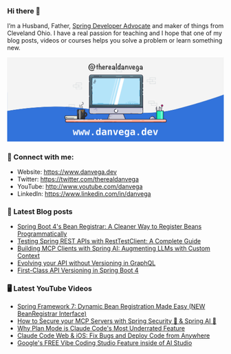 ### Hi there 👋

I’m a Husband, Father, [Spring Developer Advocate](https://tanzu.vmware.com/developer/advocates/) and maker of things from Cleveland Ohio. I have a real passion for teaching and I hope that one of my blog posts, videos or courses helps you solve a problem or learn something new.

![Profile Header](./github_profile_header.png)

### 🤝 Connect with me:

- Website: https://www.danvega.dev
- Twitter: https://twitter.com/therealdanvega
- YouTube: http://www.youtube.com/danvega
- LinkedIn: https://www.linkedin.com/in/danvega

### 📝 Latest Blog posts

<!-- BLOG-POST-LIST:START -->
- [Spring Boot 4's Bean Registrar: A Cleaner Way to Register Beans Programmatically](https://www.danvega.devhttps://www.danvega.dev/blog/2025/11/01/programmatic-bean-registration)
- [Testing Spring REST APIs with RestTestClient: A Complete Guide](https://www.danvega.devhttps://www.danvega.dev/blog/2025/10/30/spring-framework-7-rest-test-client)
- [Building MCP Clients with Spring AI: Augmenting LLMs with Custom Context](https://www.danvega.devhttps://www.danvega.dev/blog/2025/10/28/spring-ai-mcp-client)
- [Evolving your API without Versioning in GraphQL](https://www.danvega.devhttps://www.danvega.dev/blog/2025/09/30/api-versioning-with-graphql)
- [First-Class API Versioning in Spring Boot 4](https://www.danvega.devhttps://www.danvega.dev/blog/2025/09/25/spring-boot-4-api-versioning)<!-- BLOG-POST-LIST:END -->

### 🖥 Latest YouTube Videos

<!-- YOUTUBE:START -->
- [Spring Framework 7: Dynamic Bean Registration Made Easy &lpar;NEW BeanRegistrar Interface&rpar;](https://www.youtube.com/watch?v=yh760wTFL_4)
- [How to Secure your MCP Servers with Spring Security 🔐 &amp; Spring AI 🤖](https://www.youtube.com/watch?v=Xiw4bMD3SOg)
- [Why Plan Mode is Claude Code&#39;s Most Underrated Feature](https://www.youtube.com/watch?v=QlWyrYuEC84)
- [Claude Code Web &amp; iOS: Fix Bugs and Deploy Code from Anywhere](https://www.youtube.com/watch?v=piu3UK20lI8)
- [Google&#39;s FREE Vibe Coding Studio Feature inside of AI Studio](https://www.youtube.com/watch?v=11L34s72s6U)
<!-- YOUTUBE:END -->
